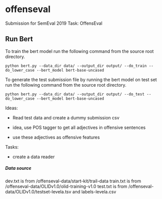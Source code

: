# offenseval
Submission for SemEval 2019 Task: OffensEval

## Run Bert

To train the bert model run the following command from the source root directory.

```
python bert.py --data_dir data/ --output_dir output/ --do_train --do_lower_case --bert_model bert-base-uncased
```

To generate the test submission file by running the bert model on test set run the following command from the source root directory.

```
python bert.py --data_dir data/ --output_dir output/ --do_test --do_lower_case --bert_model bert-base-uncased
```


Ideas:
* Read test data and create a dummy submission csv

* idea, use POS tagger to get all adjectives in offensive sentences
* use these adjectives as offensive features

Tasks:
* create a data reader

##### Data source

dev.txt is from /offenseval-data/start-kit/trail-data
train.txt is from /offenseval-data/OLIDv1.0/olid-training-v1.0
test.txt is from /offenseval-data/OLIDv1.0/testset-levela.tsv and labels-levela.csv

